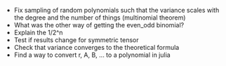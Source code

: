 - Fix sampling of random polynomials such that the variance scales with the degree and the number of things (multinomial theorem)
- What was the other way of getting the even_odd binomial?
- Explain the 1/2^n
- Test if results change for symmetric tensor
- Check that variance converges to the theoretical formula
- Find a way to convert r, A, B, ... to a polynomial in julia
